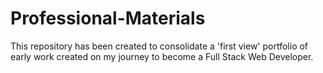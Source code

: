 # Professional-Materials
This repository has been created to consolidate a 'first view' portfolio of early work created on my journey to become a Full Stack Web Developer.
